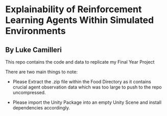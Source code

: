 # Explainability of Reinforcement Learning Agents Within Simulated Environments
## By Luke Camilleri

This repo contains the code and data to replicate my Final Year Project

There are two main things to note:

- Please Extract the .zip file within the Food Directory as it contains crucial agent observation data which was too large to push to the repo uncompressed.

- Please import the Unity Package into an empty Unity Scene and install dependencies accordingly.
